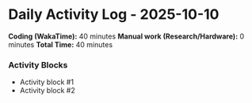 # Daily Activity Log - 2025-10-10

**Coding (WakaTime):** 40 minutes
**Manual work (Research/Hardware):** 0 minutes
**Total Time:** 40 minutes

### Activity Blocks
- Activity block #1
- Activity block #2
